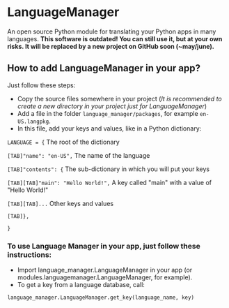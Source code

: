 # LanguageManager
 An open source Python module for translating your Python apps in many languages. **This software is outdated! You can still use it, but at your own risks. It will be replaced by a new project on GitHub soon (~may/june).**
## How to add LanguageManager in your app?
 Just follow these steps:
 * Copy the source files somewhere in your project (*It is recommended to create a new directory in your project just for LanguageManager*)
 * Add a file in the folder `language_manager/packages`, for example `en-US.langpkg`.
 * In this file, add your keys and values, like in a Python dictionary:
   
`LANGUAGE = {` The root of the dictionary
   
`[TAB]"name": "en-US",` The name of the language
    
`[TAB]"contents": {` The sub-dictionary in which you will put your keys

`[TAB][TAB]"main": "Hello World!",` A key called "main" with a value of "Hello World!"

`[TAB][TAB]...` Other keys and values

`[TAB]},`

`}`
### To use Language Manager in your app, just follow these instructions:
 * Import language_manager.LanguageManager in your app (or modules.languagemanager.LanguageManager, for example).
 * To get a key from a language database, call:

`language_manager.LanguageManager.get_key(language_name, key)`
